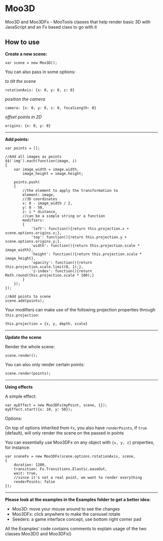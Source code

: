 Moo3D
=====

Moo3D and Moo3DFx - MooTools classes that help render basic 3D with JavaScript and an Fx based class to go with it

How to use
----------

**Create a new scene:**

    var scene = new Moo3D();

You can also pass in some options:

*to tilt the scene*

    rotationAxis: {x: 0, y: 0, z: 0}

*position the camera*

    camera: {x: 0, y: 0, z: 0, focalLength: 0}

*offset points in 2D*

    origins: {x: 0, y: 0}

--------------------------------------------------------------------

**Add points:**

    var points = [];

    //Add all images as points
    $$('img').each(function(image, i)
    {
        var image_width = image.width,
            image_height = image.height;

        points.push(
        {
            //the element to apply the transformation to
            element: image,
            //3D coordinates
            x: 0 - image_width / 2,
            y: 0 - 50,
            z: i * distance,
            //can be a simple string or a function
            modifiers:
            {
                'left': function(){return this.projection.x + scene.options.origins.x;},
                'top': function(){return this.projection.y + scene.options.origins.y;},
                'width': function(){return this.projection.scale * image_width},
                'height': function(){return this.projection.scale * image_height},
                'opacity': function(){return this.projection.scale.limit(0, 1);},
                'z-index': function(){return Math.round(this.projection.scale * 100);}
            }
        });
    });

    //Add points to scene
    scene.add(points);

Your modifiers can make use of the following projection properties through ``this.projection``:

    this.projection = {x, y, depth, scale}

--------------------------------------------------------------------

**Update the scene**

Render the whole scene:

    scene.render();

You can also only render certain points:

    scene.render(points);

--------------------------------------------------------------------

**Using effects**

A simple effect:

    var myEffect = new Moo3DFx(myPoint, scene, {});
    myEffect.start({x: 10, y: 50});

Options:

On top of options inherited from ``Fx``, you also have ``renderPoints``, if ``true`` (default),
will only render the scene on the passed in points

You can essentially use Moo3DFx on any object with ``{x, y, z}`` properties, for instance:

    var sceneFx = new Moo3DFx(scene.options.rotationAxis, scene,
    {
        duration: 1200,
        transition: Fx.Transitions.Elastic.easeOut,
        wait: true,
        //since it's not a real point, we want to render everything
        renderPoints: false
    });

--------------------------------------------------------------------

**Please look at the examples in the Examples folder to get a better idea:**
 - Moo3D: move your mouse around to see the changes
 - Moo3DFx: click anywhere to make the carousel rotate
 - Seeders: a game interface concept, use bottom right corner pad

All the Examples' code contains comments to explain usage of the two classes Moo3D() and Moo3DFx()
